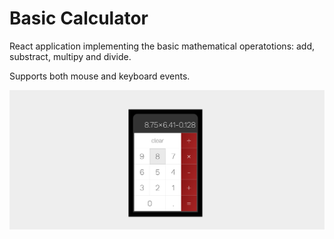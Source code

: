 
Basic Calculator
============================================
React application implementing the basic mathematical operatotions: add, substract, multipy and divide.

Supports both mouse and keyboard events.


<kbd>
  <img src="/ScreenShot.png?raw=true">
</kbd>

